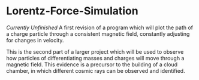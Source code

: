 # Lorentz-Force-Simulation
*Currently Unfinished*
A first revision of a program which will plot the path of a charge particle through a consistent magnetic field, constantly adjusting for changes in velocity.

This is the second part of a larger project which will be used to observe how particles of differentiating masses and charges will move through a magnetic field.
This evidence is a precursor to the building of a cloud chamber, in which different cosmic rays can be observed and identified.
